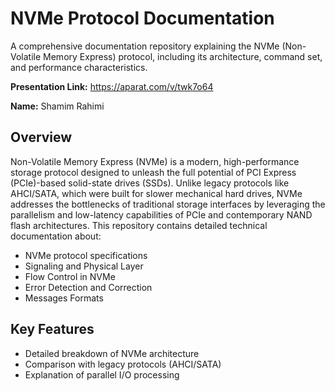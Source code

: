 # NVMe Protocol Documentation

A comprehensive documentation repository explaining the NVMe (Non-Volatile Memory Express) protocol, including its architecture, command set, and performance characteristics.

**Presentation Link:** https://aparat.com/v/twk7o64

**Name:** Shamim Rahimi

## Overview
Non-Volatile Memory Express (NVMe) is a modern, high-performance storage protocol designed to unleash the full potential of PCI Express (PCIe)-based solid-state drives (SSDs). Unlike legacy protocols like AHCI/SATA, which were built for slower mechanical hard drives, NVMe addresses the bottlenecks of traditional storage interfaces by leveraging the parallelism and low-latency capabilities of PCIe and contemporary NAND flash architectures. This repository contains detailed technical documentation about:
- NVMe protocol specifications
- Signaling and Physical Layer
- Flow Control in NVMe
- Error Detection and Correction
- Messages Formats

## Key Features
- Detailed breakdown of NVMe architecture
- Comparison with legacy protocols (AHCI/SATA)
- Explanation of parallel I/O processing
